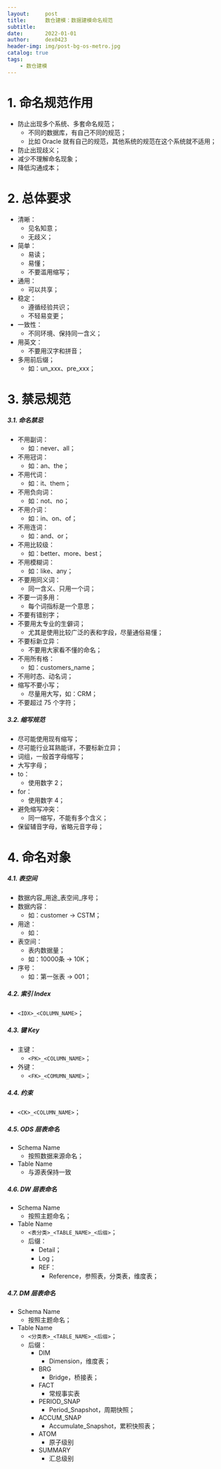 ```yaml
---
layout:     post
title:      数仓建模：数据建模命名规范
subtitle:   
date:       2022-01-01
author:     dex0423
header-img: img/post-bg-os-metro.jpg
catalog: true
tags:
    - 数仓建模
---
```



# 1. 命名规范作用

- 防止出现多个系统、多套命名规范；
  - 不同的数据库，有自己不同的规范；
  - 比如 Oracle 就有自己的规范，其他系统的规范在这个系统就不适用；
- 防止出现歧义；
- 减少不理解命名现象；
- 降低沟通成本；

# 2. 总体要求

- 清晰：
  - 见名知意；
  - 无歧义；
- 简单：
  - 易读；
  - 易懂；
  - 不要滥用缩写；
- 通用：
  - 可以共享；
- 稳定：
  - 遵循经验共识；
  - 不轻易变更；
- 一致性：
  - 不同环境、保持同一含义；
- 用英文：
  - 不要用汉字和拼音；
- 多用前后缀；
  - 如：un_xxx、pre_xxx；

# 3. 禁忌规范

##### 3.1. 命名禁忌

- 不用副词：
  - 如：never、all；
- 不用冠词：
  - 如：an、the；
- 不用代词：
  - 如：it、them；
- 不用负向词：
  - 如：not、no；
- 不用介词：
  - 如：in、on、of；
- 不用连词：
  - 如：and、or；
- 不用比较级：
  - 如：better、more、best；
- 不用模糊词：
  - 如：like、any；
- 不要用同义词：
  - 同一含义、只用一个词；
- 不要一词多用：
  - 每个词指标是一个意思；
- 不要有错别字；
- 不要用太专业的生僻词；
  - 尤其是使用比较广泛的表和字段，尽量通俗易懂；
- 不要标新立异：
  - 不要用大家看不懂的命名；
- 不用所有格：
  - 如：customers_name；
- 不用时态、动名词；
- 缩写不要小写；
  - 尽量用大写，如：CRM；
- 不要超过 75 个字符；

##### 3.2. 缩写规范

- 尽可能使用现有缩写；
- 尽可能行业耳熟能详，不要标新立异；
- 词组，一般首字母缩写；
- 大写字母；
- to：
  - 使用数字 2；
- for：
  - 使用数字 4；
- 避免缩写冲突：
  - 同一缩写，不能有多个含义；
- 保留辅音字母，省略元音字母；

# 4. 命名对象

##### 4.1. 表空间

  - 数据内容_用途_表空间_序号；
  - 数据内容：
    - 如：customer -> CSTM；
  - 用途：
    - 如：
  - 表空间：
    - 表内数据量；
    - 如：10000条 -> 10K；
  - 序号：
    - 如：第一张表 -> 001；

##### 4.2. 索引 Index

  - `<IDX>_<COLUMN_NAME>`；

##### 4.3. 键 Key

  - 主键：
    - `<PK>_<COLUMN_NAME>`；
  - 外键：
    - `<FK>_<COMUMN_NAME>`；

##### 4.4. 约束

  - `<CK>_<COLUMN_NAME>`；

##### 4.5. ODS 层表命名

  - Schema Name
    - 按照数据来源命名；
  - Table Name
    - 与源表保持一致

##### 4.6. DW 层表命名
    
  - Schema Name
    - 按照主题命名；
  - Table Name
    - `<表分类>_<TABLE_NAME>_<后缀>`；
    - 后缀：
      - Detail；
      - Log；
      - REF：
        - Reference，参照表，分类表，维度表；
      
##### 4.7. DM 层表命名

  - Schema Name
    - 按照主题命名；
  - Table Name
    - `<分类表>_<TABLE_NAME>_<后缀>`；
    - 后缀：
      - DIM
        - Dimension，维度表；
      - BRG
        - Bridge，桥接表；
      - FACT
        - 常规事实表
      - PERIOD_SNAP
        - Period_Snapshot，周期快照；
      - ACCUM_SNAP
        - Accumulate_Snapshot，累积快照表；
      - ATOM
        - 原子级别
      - SUMMARY
        - 汇总级别


